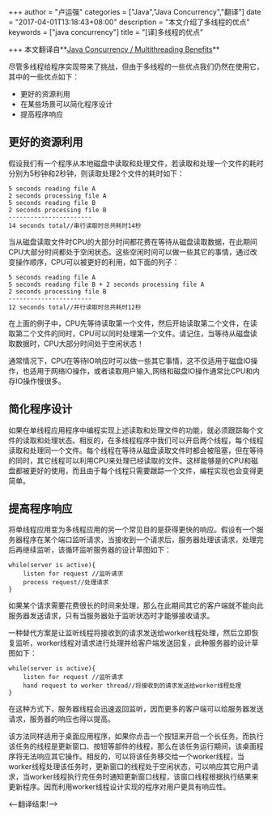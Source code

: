 +++
author = "卢运强"
categories = ["Java","Java Concurrency","翻译"]
date = "2017-04-01T13:18:43+08:00"
description = "本文介绍了多线程的优点"
keywords = ["java concurrency"]
title = "[译]多线程的优点"

+++
本文翻译自**[Java Concurrency / Multithreading Benefits](http://tutorials.jenkov.com/java-concurrency/benefits.html)**

尽管多线程给程序实现带来了挑战，但由于多线程的一些优点我们仍然在使用它，其中的一些优点如下：

* 更好的资源利用
* 在某些场景可以简化程序设计
* 提高程序响应

<!--more-->

## 更好的资源利用
假设我们有一个程序从本地磁盘中读取和处理文件，若读取和处理一个文件的耗时分别为5秒钟和2秒钟，则读取处理2个文件的耗时如下：

	5 seconds reading file A
	2 seconds processing file A
	5 seconds reading file B
	2 seconds processing file B
	-----------------------
	14 seconds total//串行读取时总共耗时14秒
当从磁盘读取文件时CPU的大部分时间都花费在等待从磁盘读取数据，在此期间CPU大部分时间都处于空闲状态。这些空闲时间可以做一些其它的事情，通过改变操作顺序，CPU可以被更好的利用，如下面的列子：

	5 seconds reading file A
	5 seconds reading file B + 2 seconds processing file A
	2 seconds processing file B
	-----------------------
	12 seconds total//并行读取时总共耗时12秒
在上面的例子中，CPU先等待读取第一个文件，然后开始读取第二个文件，在读取第二个文件的同时，CPU可以同时处理第一个文件。请记住，当等待从磁盘读取数据时，CPU大部分时间处于空闲状态！

通常情况下，CPU在等待IO响应时可以做一些其它事情，这不仅适用于磁盘IO操作，也适用于网络IO操作，或者读取用户输入,网络和磁盘IO操作通常比CPU和内存IO操作慢很多。

## 简化程序设计

如果在单线程应用程序中编程实现上述读取和处理文件的功能，就必须跟踪每个文件的读取和处理状态。相反的，在多线程程序中我们可以开启两个线程，每个线程读取和处理同一个文件。每个线程在等待从磁盘读取文件时都会被阻塞，但在等待的同时，其它线程可以利用CPU来处理已经读取的文件。这样能够是的CPU和磁盘都被更好的使用，而且由于每个线程只需要跟踪一个文件，编程实现也会变得更简单。

## 提高程序响应

将单线程应用变为多线程应用的另一个常见目的是获得更快的响应。假设有一个服务器程序在某个端口监听请求，当接收到一个请求后，服务器处理该请求，处理完后再继续监听，该循环监听服务器的设计草图如下：

	while(server is active){
		listen for request //监听请求
		process request//处理请求
	}
如果某个请求需要花费很长的时间来处理，那么在此期间其它的客户端就不能向此服务器发送请求，只有当服务器处于监听状态时才能够接收请求。

一种替代方案是让监听线程将接收到的请求发送给worker线程处理，然后立即恢复监听，worker线程对请求进行处理并给客户端发送回复，此种服务器的设计草图如下：

	while(server is active){
		listen for request //监听请求
		hand request to worker thread//将接收到的请求发送给worker线程处理
	}
在这种方式下，服务器线程会迅速返回监听，因而更多的客户端可以给服务器发送请求，服务器的响应也得以提高。

该方法同样适用于桌面应用程序，如果你点击一个按钮来开启一个长任务，而执行该任务的线程是更新窗口、按钮等部件的线程，那么在该任务运行期间，该桌面程序将无法响应其它操作。相反的，可以将该任务移交给一个worker线程，当worker线程处理该任务时，更新窗口的线程处于空闲状态，可以响应其它用户请求，当worker线程执行完任务时通知更新窗口线程，该窗口线程根据执行结果来更新程序。因而利用worker线程设计实现的程序对用户更具有响应性。

<–翻译结束!–>
